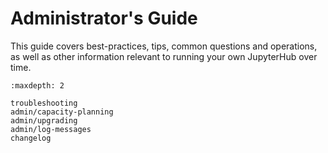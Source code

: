 # Administrator's Guide

This guide covers best-practices, tips, common questions and operations, as
well as other information relevant to running your own JupyterHub over time.

```{toctree}
:maxdepth: 2

troubleshooting
admin/capacity-planning
admin/upgrading
admin/log-messages
changelog
```
